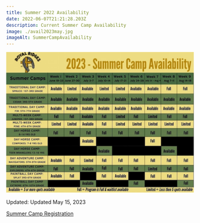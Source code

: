 ```yaml
---
title: Summer 2022 Availability
date: 2022-06-07T21:21:28.203Z
description: Current Summer Camp Availability
image: ./avail2023may.jpg
imageAlt: SummerCampAvailability
---
```

![SummerCampAvailability](avail2023may.jpg "SummerCampAvailability")

Updated: Updated May 15, 2023

<div className='text-center mt-4'>
    <a 
        href='https://www.ultracamp.com/clientlogin.aspx?idCamp=1145&campCode=151'
        className='text-green-200 hover:text-indigo-400 hover:underline font-cursive text-2xl'
        target='_blank' 
        rel='noopener noreferrer'
    >Summer Camp Registration</a>
</div>